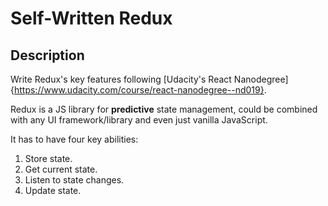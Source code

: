 # Self-Written Redux

## Description

Write Redux's key features following [Udacity's React Nanodegree]{https://www.udacity.com/course/react-nanodegree--nd019}.

Redux is a JS library for __predictive__ state management, could be combined with any UI framework/library and even just vanilla JavaScript.

It has to have four key abilities:
1. Store state.
2. Get current state.
3. Listen to state changes.
4. Update state.
